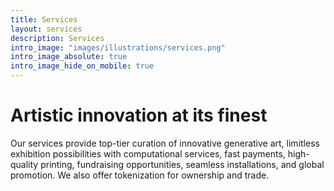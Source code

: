 ```yaml
---
title: Services
layout: services
description: Services
intro_image: "images/illustrations/services.png"
intro_image_absolute: true
intro_image_hide_on_mobile: true
---
```


# Artistic innovation at its finest

Our services provide top-tier curation of innovative generative art, limitless exhibition possibilities with computational services, fast payments, high-quality printing, fundraising opportunities, seamless installations, and global promotion. We also offer tokenization for ownership and trade.
